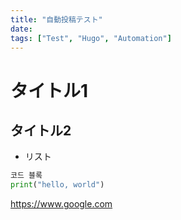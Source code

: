```yaml
---
title: "自動投稿テスト"
date: 
tags: ["Test", "Hugo", "Automation"]
---
```


# タイトル1


## タイトル2

- リスト



```python
코드 블록
print("hello, world")
```


https://www.google.com